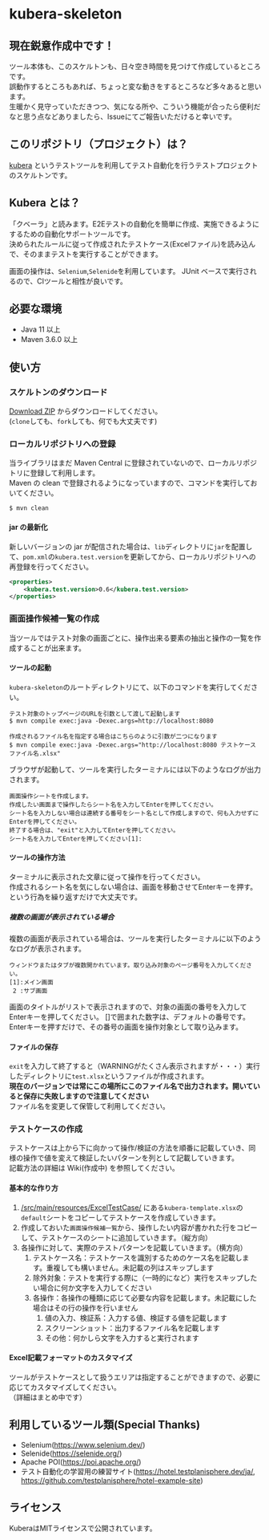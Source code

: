 # kubera-skeleton
## 現在鋭意作成中です！
ツール本体も、このスケルトンも、日々空き時間を見つけて作成しているところです。  
誤動作するところもあれば、ちょっと変な動きをするところなど多々あると思います。  
生暖かく見守っていただきつつ、気になる所や、こういう機能が合ったら便利だなと思う点などありましたら、Issueにてご報告いただけると幸いです。

## このリポジトリ（プロジェクト）は？
[kubera](https://github.com/kubera-test/kubera) というテストツールを利用してテスト自動化を行うテストプロジェクトのスケルトンです。

## Kubera とは？
「クベーラ」と読みます。E2Eテストの自動化を簡単に作成、実施できるようにするための自動化サポートツールです。  
決められたルールに従って作成されたテストケース(Excelファイル)を読み込んで、そのままテストを実行することができます。  

画面の操作は、`Selenium`,`Selenide`を利用しています。
JUnit ベースで実行されるので、CIツールと相性が良いです。

## 必要な環境
- Java 11 以上
- Maven 3.6.0 以上

## 使い方
### スケルトンのダウンロード
[Download ZIP](https://github.com/kubera-test/kubera-skeleton/archive/refs/heads/main.zip) からダウンロードしてください。  
(`clone`しても、`fork`しても、何でも大丈夫です)

### ローカルリポジトリへの登録
当ライブラリはまだ Maven Central に登録されていないので、ローカルリポジトリに登録して利用します。  
Maven の clean で登録されるようになっていますので、コマンドを実行しておいてください。
```shell
$ mvn clean
```

#### jar の最新化
新しいバージョンの jar が配信された場合は、`lib`ディレクトリに`jar`を配置して、`pom.xml`の`kubera.test.version`を更新してから、ローカルリポジトリへの再登録を行ってください。
```xml
<properties>
    <kubera.test.version>0.6</kubera.test.version>
</properties>
```

### 画面操作候補一覧の作成
当ツールではテスト対象の画面ごとに、操作出来る要素の抽出と操作の一覧を作成することが出来ます。  

#### ツールの起動
`kubera-skeleton`のルートディレクトリにて、以下のコマンドを実行してください。  
```shell
テスト対象のトップページのURLを引数として渡して起動します
$ mvn compile exec:java -Dexec.args=http://localhost:8080

作成されるファイル名を指定する場合はこちらのように引数が二つになります
$ mvn compile exec:java -Dexec.args="http://localhost:8080 テストケースファイル名.xlsx"
```
ブラウザが起動して、ツールを実行したターミナルには以下のようなログが出力されます。
```shell
画面操作シートを作成します。
作成したい画面まで操作したらシート名を入力してEnterを押してください。
シート名を入力しない場合は連続する番号をシート名として作成しますので、何も入力せずにEnterを押してください。
終了する場合は、"exit"と入力してEnterを押してください。
シート名を入力してEnterを押してください[1]:
```

#### ツールの操作方法
ターミナルに表示された文章に従って操作を行ってください。  
作成されるシート名を気にしない場合は、画面を移動させてEnterキーを押す。という行為を繰り返すだけで大丈夫です。

##### 複数の画面が表示されている場合
複数の画面が表示されている場合は、ツールを実行したターミナルに以下のようなログが表示されます。
```shell
ウィンドウまたはタブが複数開かれています。取り込み対象のページ番号を入力してください。
[1]:メイン画面
 2 :サブ画面
```
画面のタイトルがリストで表示されますので、対象の画面の番号を入力してEnterキーを押してください。
[]で囲まれた数字は、デフォルトの番号です。Enterキーを押すだけで、その番号の画面を操作対象として取り込みます。

#### ファイルの保存
`exit`を入力して終了すると（WARNINGがたくさん表示されますが・・・）実行したディレクトリに`test.xlsx`というファイルが作成されます。  
**現在のバージョンでは常にこの場所にこのファイル名で出力されます。開いていると保存に失敗しますので注意してください**  
ファイル名を変更して保管して利用してください。

### テストケースの作成
テストケースは上から下に向かって操作/検証の方法を順番に記載していき、同様の操作で値を変えて検証したいパターンを列として記載していきます。  
記載方法の詳細は Wiki(作成中) を参照してください。

#### 基本的な作り方
1. [/src/main/resources/ExcelTestCase/](https://github.com/kubera-test/kubera-skeleton/tree/main/src/main/resources/ExcelTestCase/) にある`kubera-template.xlsx`の`default`シートをコピーしてテストケースを作成していきます。  
1. 作成しておいた`画面操作候補一覧`から、操作したい内容が書かれた行をコピーして、テストケースのシートに追加していきます。（縦方向）
1. 各操作に対して、実際のテストパターンを記載していきます。（横方向）
   1. テストケース名：テストケースを識別するためのケース名を記載します。重複しても構いません。未記載の列はスキップします
   1. 除外対象：テストを実行する際に（一時的になど）実行をスキップしたい場合に何か文字を入力してください
   1. 各操作：各操作の種類に応じて必要な内容を記載します。未記載にした場合はその行の操作を行いません
      1. 値の入力、検証系：入力する値、検証する値を記載します
      1. スクリーンショット：出力するファイル名を記載します
      1. その他：何かしら文字を入力すると実行されます

#### Excel記載フォーマットのカスタマイズ
ツールがテストケースとして扱うエリアは指定することができますので、必要に応じてカスタマイズしてください。  
（詳細はまとめ中です）

## 利用しているツール類(Special Thanks)
- Selenium(https://www.selenium.dev/)
- Selenide(https://selenide.org/)
- Apache POI(https://poi.apache.org/)
- テスト自動化の学習用の練習サイト(https://hotel.testplanisphere.dev/ja/, https://github.com/testplanisphere/hotel-example-site)

## ライセンス
KuberaはMITライセンスで公開されています。
